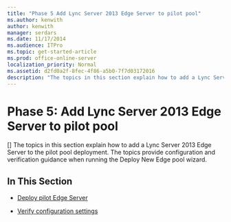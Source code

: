 ```yaml
---
title: "Phase 5 Add Lync Server 2013 Edge Server to pilot pool"
ms.author: kenwith
author: kenwith
manager: serdars
ms.date: 11/17/2014
ms.audience: ITPro
ms.topic: get-started-article
ms.prod: office-online-server
localization_priority: Normal
ms.assetid: d2fd0a2f-8fec-4f86-a5b0-7f7d03172016
description: "The topics in this section explain how to add a Lync Server 2013 Edge Server to the pilot pool deployment. The topics provide configuration and verification guidance when running the Deploy New Edge pool wizard."
---
```


# Phase 5: Add Lync Server 2013 Edge Server to pilot pool
[]
The topics in this section explain how to add a Lync Server 2013 Edge Server to the pilot pool deployment. The topics provide configuration and verification guidance when running the Deploy New Edge pool wizard. 
  
## In This Section

- [Deploy pilot Edge Server](deploy-pilot-edge-server.md)
    
- [Verify configuration settings](verify-configuration-settings.md)
    

